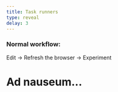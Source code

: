 ```yaml
---
title: Task runners
type: reveal
delay: 3
---
```


### Normal workflow:

Edit -> Refresh the browser -> Experiment

# Ad nauseum...